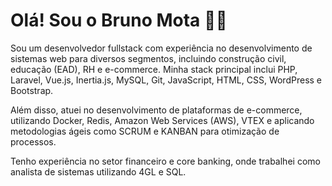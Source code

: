 # Olá! Sou o Bruno Mota 👨‍💻

Sou um desenvolvedor fullstack com experiência no desenvolvimento de sistemas web para diversos segmentos, incluindo construção civil, educação (EAD), RH e e-commerce. Minha stack principal inclui PHP, Laravel, Vue.js, Inertia.js, MySQL, Git, JavaScript, HTML, CSS, WordPress e Bootstrap.

Além disso, atuei no desenvolvimento de plataformas de e-commerce, utilizando Docker, Redis, Amazon Web Services (AWS), VTEX e aplicando metodologias ágeis como SCRUM e KANBAN para otimização de processos.

Tenho experiência no setor financeiro e core banking, onde trabalhei como analista de sistemas utilizando 4GL e SQL.
